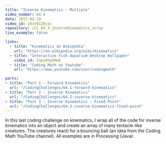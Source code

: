 ```yaml
---
title: "Inverse Kinematics - Multiple"
video_number: 64.4
date: 2017-03-19
video_id: 10st01Z0jxc
repository: /CC_64_4_InverseKinematics_array
live_example: false

links:
  - title: "Kinematics on Wikipedia"
    url: "https://en.wikipedia.org/wiki/Kinematics"
  - title: "Interactive Fish Aquarium Desktop Wallpaper"
    video_id: Inpo9tpUMwE
  - title: "Coding Math on Youtube"
    url: "https://www.youtube.com/user/codingmath"

parts:
- title: "Part 1 - Forward Kinematics"
  url: "/CodingChallenges/64.1-forward-kinematics"
- title: "Part 2 - Inverse Kinematics"
  url: "/CodingChallenges/64.2-inverse-kinematics"
- title: "Part 3 - Inverse Kinematics - Fixed Point"
  url: "/CodingChallenges/64.3-inverse-kinematics-fixed-point"
---
```


In this last coding challenge on kinematics, I wrap all of the code for inverse kinematics into an object and create an array of many tentacle-like creatures. The creatures reach for a bouncing ball (an idea from the Coding Math YouTube channel). All examples are in Processing (Java).
